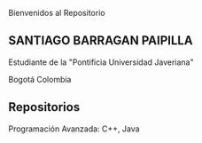 Bienvenidos al Repositorio


 SANTIAGO BARRAGAN PAIPILLA
 ----------------------------------------------------------------------------------------------------------------------------
 
Estudiante de la "Pontificia Universidad Javeriana"

Bogotá Colombia

Repositorios
----------------------------------------------------------------------------------------------------------------------------
Programación Avanzada: C++, Java
 
